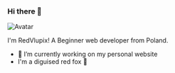 ### Hi there 👋

![Avatar](https://avatars.githubusercontent.com/u/92546335?v=4)

I'm RedVlupix! 
A Beginner web developer from Poland.

- 🔭 I’m currently working on my personal website
- I'm a diguised red fox 🦊
